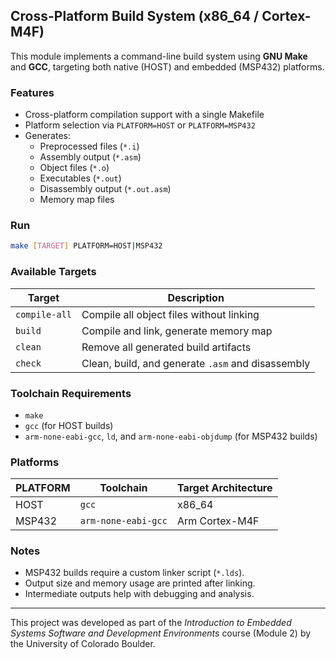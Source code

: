 ## Cross-Platform Build System (x86_64 / Cortex-M4F)

This module implements a command-line build system using **GNU Make** and **GCC**, targeting both native (HOST) and embedded (MSP432) platforms.

### Features

- Cross-platform compilation support with a single Makefile
- Platform selection via `PLATFORM=HOST` or `PLATFORM=MSP432`
- Generates:
  - Preprocessed files (`*.i`)
  - Assembly output (`*.asm`)
  - Object files (`*.o`)
  - Executables (`*.out`)
  - Disassembly output (`*.out.asm`)
  - Memory map files

### Run

```bash
make [TARGET] PLATFORM=HOST|MSP432
```

### Available Targets

| Target        | Description                                                   |
| ------------- | ------------------------------------------------------------- |
| `compile-all` | Compile all object files without linking                      |
| `build`       | Compile and link, generate memory map                         |
| `clean`       | Remove all generated build artifacts                          |
| `check`       | Clean, build, and generate `.asm` and disassembly             |

### Toolchain Requirements

* `make`
* `gcc` (for HOST builds)
* `arm-none-eabi-gcc`, `ld`, and `arm-none-eabi-objdump` (for MSP432 builds)

### Platforms

| PLATFORM | Toolchain           | Target Architecture |
| -------- | ------------------- | ------------------- |
| HOST     | `gcc`               | x86_64              |
| MSP432   | `arm-none-eabi-gcc` | Arm Cortex-M4F      |

### Notes

* MSP432 builds require a custom linker script (`*.lds`).
* Output size and memory usage are printed after linking.
* Intermediate outputs help with debugging and analysis.

---

This project was developed as part of the *Introduction to Embedded Systems Software and Development Environments* course (Module 2) by the University of Colorado Boulder.

